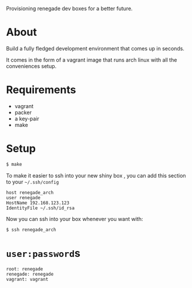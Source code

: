 Provisioning renegade dev boxes for a better future.

# About

Build a fully fledged development environment that comes up in seconds.

It comes in the form of a vagrant image that runs arch linux with all
the conveniences setup.


# Requirements

- vagrant
- packer
- a key-pair
- make


# Setup

```bash
$ make
```


To make it easier to ssh into your new shiny box , you can add this section to
your `~/.ssh/config`

```
host renegade_arch
user renegade
HostName 192.168.123.123
IdentityFile ~/.ssh/id_rsa
```

Now you can ssh into your box whenever you want with:

```bash
$ ssh renegade_arch
```


# `user:password`s

```
root: renegade
renegade: renegade
vagrant: vagrant
```
